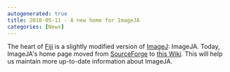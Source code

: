 ```yaml
---
autogenerated: true
title: 2010-05-11 - A new home for ImageJA
categories: [News]
---
```


The heart of [Fiji](/fiji) is a slightly modified version of [ImageJ](/about): ImageJA. Today, ImageJA's home page moved from [SourceForge](http://sourceforge.net/) to [this Wiki](/libs/imageja). This will help us maintain more up-to-date information about ImageJA.


